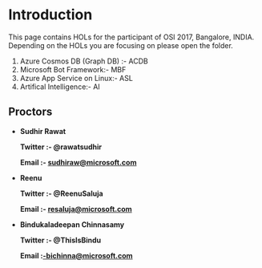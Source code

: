   # Introduction

This page contains HOLs for the participant of OSI 2017, Bangalore, INDIA. Depending on the HOLs you are focusing on please open the folder.

1. Azure Cosmos DB (Graph DB) :- ACDB
2. Microsoft Bot Framework:- MBF
3. Azure App Service on Linux:- ASL 
4. Artifical Intelligence:- AI


## Proctors
- **Sudhir Rawat**

  **Twitter :- @rawatsudhir**

  **Email :- sudhiraw@microsoft.com**
  
  
- **Reenu**
  
  **Twitter :- @ReenuSaluja**
  
  **Email :- resaluja@microsoft.com**
  
  
- **Bindukaladeepan Chinnasamy**
  
  **Twitter :- @ThisIsBindu**
  
  **Email :-bichinna@microsoft.com**
